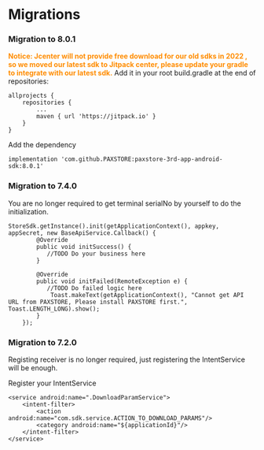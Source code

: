 # Migrations

### Migration to 8.0.1
<font color=#ff8c00>**Notice: Jcenter will not provide free download for our old sdks in 2022 , so we moved our latest sdk to Jitpack center, please update your gradle to integrate with our latest sdk.**
</font>
Add it in your root build.gradle at the end of repositories:


	allprojects {
		repositories {
			...
			maven { url 'https://jitpack.io' }
		}
	}

 Add the dependency

```
implementation 'com.github.PAXSTORE:paxstore-3rd-app-android-sdk:8.0.1'
```

### Migration to 7.4.0

You are no longer required to get terminal serialNo by yourself to do the initialization.

    StoreSdk.getInstance().init(getApplicationContext(), appkey, appSecret, new BaseApiService.Callback() {
            @Override
            public void initSuccess() {
               //TODO Do your business here
            }
    
            @Override
            public void initFailed(RemoteException e) {
               //TODO Do failed logic here
                Toast.makeText(getApplicationContext(), "Cannot get API URL from PAXSTORE, Please install PAXSTORE first.", Toast.LENGTH_LONG).show();
            }
        });


### Migration to 7.2.0
Registing receiver is no longer required, just registering the IntentService will be enough.

Register your IntentService

    <service android:name=".DownloadParamService">
        <intent-filter>
            <action android:name="com.sdk.service.ACTION_TO_DOWNLOAD_PARAMS"/>
            <category android:name="${applicationId}"/>
        </intent-filter>
    </service>



